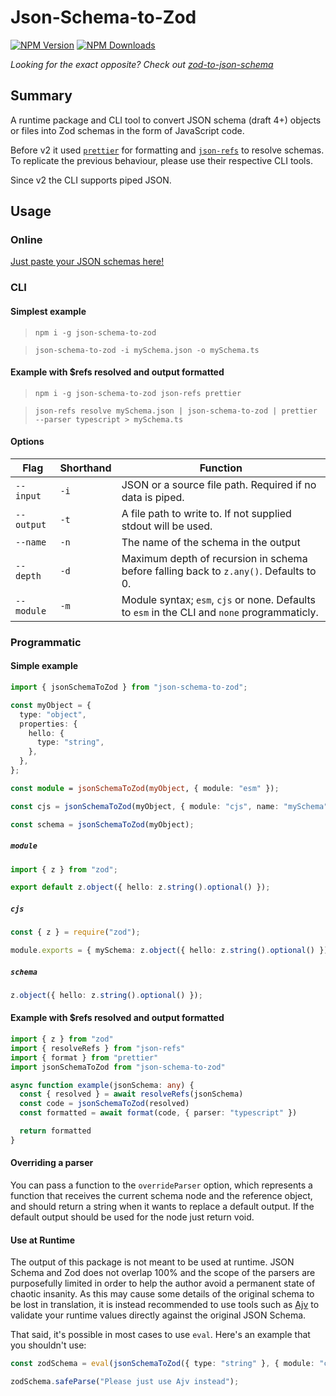 # Json-Schema-to-Zod

[![NPM Version](https://img.shields.io/npm/v/json-schema-to-zod.svg)](https://npmjs.org/package/json-schema-to-zod)
[![NPM Downloads](https://img.shields.io/npm/dw/json-schema-to-zod.svg)](https://npmjs.org/package/json-schema-to-zod)

_Looking for the exact opposite? Check out [zod-to-json-schema](https://npmjs.org/package/zod-to-json-schema)_

## Summary

A runtime package and CLI tool to convert JSON schema (draft 4+) objects or files into Zod schemas in the form of JavaScript code.

Before v2 it used [`prettier`](https://www.npmjs.com/package/prettier) for formatting and [`json-refs`](https://www.npmjs.com/package/json-refs) to resolve schemas. To replicate the previous behaviour, please use their respective CLI tools.

Since v2 the CLI supports piped JSON.

## Usage

### Online

[Just paste your JSON schemas here!](https://stefanterdell.github.io/json-schema-to-zod-react/)

### CLI

#### Simplest example

> `npm i -g json-schema-to-zod`

> `json-schema-to-zod -i mySchema.json -o mySchema.ts`

#### Example with $refs resolved and output formatted

> `npm i -g json-schema-to-zod json-refs prettier`

> `json-refs resolve mySchema.json | json-schema-to-zod | prettier --parser typescript > mySchema.ts`

#### Options

| Flag       | Shorthand | Function                                                                                     |
| ---------- | --------- | -------------------------------------------------------------------------------------------- |
| `--input`  | `-i`      | JSON or a source file path. Required if no data is piped.                                    |
| `--output` | `-t`      | A file path to write to. If not supplied stdout will be used.                                |
| `--name`   | `-n`      | The name of the schema in the output                                                         |
| `--depth`  | `-d`      | Maximum depth of recursion in schema before falling back to `z.any()`. Defaults to 0.        |
| `--module` | `-m`      | Module syntax; `esm`, `cjs` or none. Defaults to `esm` in the CLI and `none` programmaticly. |

### Programmatic

#### Simple example

```typescript
import { jsonSchemaToZod } from "json-schema-to-zod";

const myObject = {
  type: "object",
  properties: {
    hello: {
      type: "string",
    },
  },
};

const module = jsonSchemaToZod(myObject, { module: "esm" });

const cjs = jsonSchemaToZod(myObject, { module: "cjs", name: "mySchema" });

const schema = jsonSchemaToZod(myObject);
```

##### `module`

```typescript
import { z } from "zod";

export default z.object({ hello: z.string().optional() });
```

##### `cjs`

```typescript
const { z } = require("zod");

module.exports = { mySchema: z.object({ hello: z.string().optional() }) };
```

##### `schema`

```typescript
z.object({ hello: z.string().optional() });
```

#### Example with $refs resolved and output formatted

```typescript
import { z } from "zod"
import { resolveRefs } from "json-refs"
import { format } from "prettier"
import jsonSchemaToZod from "json-schema-to-zod"

async function example(jsonSchema: any) {
  const { resolved } = await resolveRefs(jsonSchema)
  const code = jsonSchemaToZod(resolved)
  const formatted = await format(code, { parser: "typescript" })

  return formatted
}
```

#### Overriding a parser

You can pass a function to the `overrideParser` option, which represents a function that receives the current schema node and the reference object, and should return a string when it wants to replace a default output. If the default output should be used for the node just return void.

#### Use at Runtime

The output of this package is not meant to be used at runtime. JSON Schema and Zod does not overlap 100% and the scope of the parsers are purposefully limited in order to help the author avoid a permanent state of chaotic insanity. As this may cause some details of the original schema to be lost in translation, it is instead recommended to use tools such as [Ajv](https://ajv.js.org/) to validate your runtime values directly against the original JSON Schema.

That said, it's possible in most cases to use `eval`. Here's an example that you shouldn't use:

```typescript
const zodSchema = eval(jsonSchemaToZod({ type: "string" }, { module: "cjs" }));

zodSchema.safeParse("Please just use Ajv instead");
```
